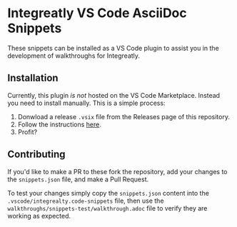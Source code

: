 # Integreatly VS Code AsciiDoc Snippets

These snippets can be installed as a VS Code plugin to assist you in the development of walkthroughs for Integreatly.

## Installation

Currently, this plugin *is not* hosted on the VS Code Marketplace. Instead you need to install manually. This is a simple process:

1. Donwload a release `.vsix` file from the Releases page of this repository.
2. Follow the instructions [here](https://code.visualstudio.com/docs/editor/extension-gallery#_install-from-a-vsix).
3. Profit?

## Contributing

If you'd like to make a PR to these fork the repository, add your changes to the `snippets.json` file, and make a Pull Request.

To test your changes simply copy the `snippets.json` content into the `.vscode/integrealty.code-snippets` file, then use the `walkthroughs/snippets-test/walkthrough.adoc` file to verify they are working as expected.
